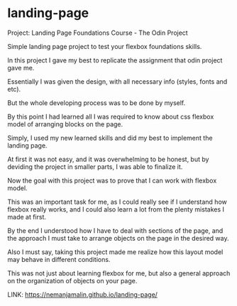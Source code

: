 # landing-page


Project: Landing Page
Foundations Course - The Odin Project

Simple landing page project to test your flexbox foundations skills.

In this project I gave my best to replicate the assignment that odin project gave me.

Essentially I was given the design, with all necessary info (styles, fonts and etc).

But the whole developing process was to be done by myself.

By this point I had learned all I was required to know about css flexbox model of arranging blocks on the page.

Simply, I used my new learned skills and did my best to implement the landing page.

At first it was not easy, and it was overwhelming to be honest, but by deviding the project in smaller parts, I was able to finalize it.

Now the goal with this project was to prove that I can work with flexbox model.

This was an important task for me, as I could really see if I understand how flexbox really works, and I could also learn a lot from the plenty mistakes I made at first.

By the end I understood how I have to deal with sections of the page, and the approach I must take to arrange objects on the page in the desired way.

Also I must say, taking this project made me realize how this layout model may behave in different conditions.

This was not just about learning flexbox for me, but also a general approach on the organization of objects on your page.

LINK: https://nemanjamalin.github.io/landing-page/